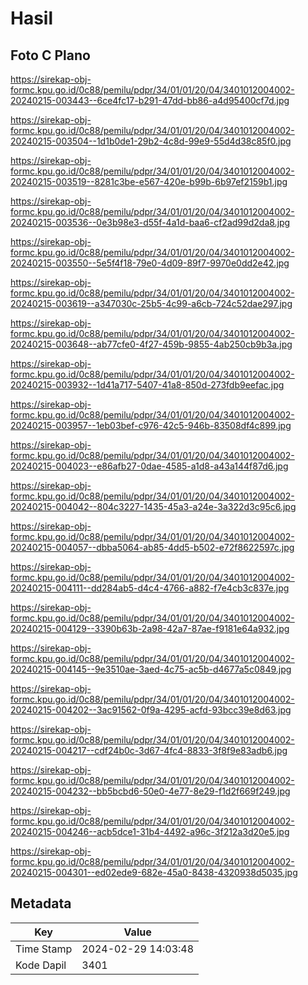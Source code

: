 # Hasil

## Foto C Plano

https://sirekap-obj-formc.kpu.go.id/0c88/pemilu/pdpr/34/01/01/20/04/3401012004002-20240215-003443--6ce4fc17-b291-47dd-bb86-a4d95400cf7d.jpg

https://sirekap-obj-formc.kpu.go.id/0c88/pemilu/pdpr/34/01/01/20/04/3401012004002-20240215-003504--1d1b0de1-29b2-4c8d-99e9-55d4d38c85f0.jpg

https://sirekap-obj-formc.kpu.go.id/0c88/pemilu/pdpr/34/01/01/20/04/3401012004002-20240215-003519--8281c3be-e567-420e-b99b-6b97ef2159b1.jpg

https://sirekap-obj-formc.kpu.go.id/0c88/pemilu/pdpr/34/01/01/20/04/3401012004002-20240215-003536--0e3b98e3-d55f-4a1d-baa6-cf2ad99d2da8.jpg

https://sirekap-obj-formc.kpu.go.id/0c88/pemilu/pdpr/34/01/01/20/04/3401012004002-20240215-003550--5e5f4f18-79e0-4d09-89f7-9970e0dd2e42.jpg

https://sirekap-obj-formc.kpu.go.id/0c88/pemilu/pdpr/34/01/01/20/04/3401012004002-20240215-003619--a347030c-25b5-4c99-a6cb-724c52dae297.jpg

https://sirekap-obj-formc.kpu.go.id/0c88/pemilu/pdpr/34/01/01/20/04/3401012004002-20240215-003648--ab77cfe0-4f27-459b-9855-4ab250cb9b3a.jpg

https://sirekap-obj-formc.kpu.go.id/0c88/pemilu/pdpr/34/01/01/20/04/3401012004002-20240215-003932--1d41a717-5407-41a8-850d-273fdb9eefac.jpg

https://sirekap-obj-formc.kpu.go.id/0c88/pemilu/pdpr/34/01/01/20/04/3401012004002-20240215-003957--1eb03bef-c976-42c5-946b-83508df4c899.jpg

https://sirekap-obj-formc.kpu.go.id/0c88/pemilu/pdpr/34/01/01/20/04/3401012004002-20240215-004023--e86afb27-0dae-4585-a1d8-a43a144f87d6.jpg

https://sirekap-obj-formc.kpu.go.id/0c88/pemilu/pdpr/34/01/01/20/04/3401012004002-20240215-004042--804c3227-1435-45a3-a24e-3a322d3c95c6.jpg

https://sirekap-obj-formc.kpu.go.id/0c88/pemilu/pdpr/34/01/01/20/04/3401012004002-20240215-004057--dbba5064-ab85-4dd5-b502-e72f8622597c.jpg

https://sirekap-obj-formc.kpu.go.id/0c88/pemilu/pdpr/34/01/01/20/04/3401012004002-20240215-004111--dd284ab5-d4c4-4766-a882-f7e4cb3c837e.jpg

https://sirekap-obj-formc.kpu.go.id/0c88/pemilu/pdpr/34/01/01/20/04/3401012004002-20240215-004129--3390b63b-2a98-42a7-87ae-f9181e64a932.jpg

https://sirekap-obj-formc.kpu.go.id/0c88/pemilu/pdpr/34/01/01/20/04/3401012004002-20240215-004145--9e3510ae-3aed-4c75-ac5b-d4677a5c0849.jpg

https://sirekap-obj-formc.kpu.go.id/0c88/pemilu/pdpr/34/01/01/20/04/3401012004002-20240215-004202--3ac91562-0f9a-4295-acfd-93bcc39e8d63.jpg

https://sirekap-obj-formc.kpu.go.id/0c88/pemilu/pdpr/34/01/01/20/04/3401012004002-20240215-004217--cdf24b0c-3d67-4fc4-8833-3f8f9e83adb6.jpg

https://sirekap-obj-formc.kpu.go.id/0c88/pemilu/pdpr/34/01/01/20/04/3401012004002-20240215-004232--bb5bcbd6-50e0-4e77-8e29-f1d2f669f249.jpg

https://sirekap-obj-formc.kpu.go.id/0c88/pemilu/pdpr/34/01/01/20/04/3401012004002-20240215-004246--acb5dce1-31b4-4492-a96c-3f212a3d20e5.jpg

https://sirekap-obj-formc.kpu.go.id/0c88/pemilu/pdpr/34/01/01/20/04/3401012004002-20240215-004301--ed02ede9-682e-45a0-8438-4320938d5035.jpg


## Metadata

| Key        | Value               |
| ---------- | ------------------- |
| Time Stamp | 2024-02-29 14:03:48 |
| Kode Dapil | 3401                |



